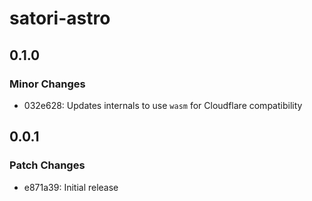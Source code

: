 # satori-astro

## 0.1.0

### Minor Changes

- 032e628: Updates internals to use `wasm` for Cloudflare compatibility

## 0.0.1

### Patch Changes

- e871a39: Initial release
